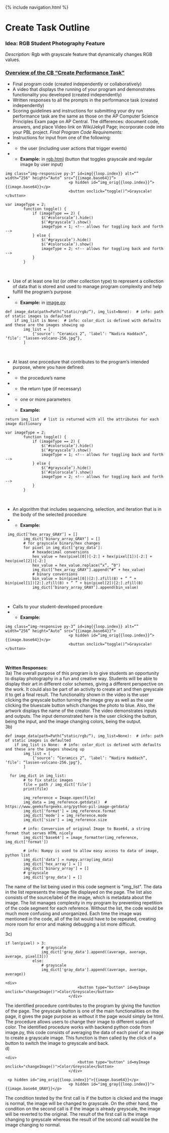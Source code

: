 {% include navigation.html %}
# Create Task Outline
### Idea: RGB Student Photography Feature
_Description:_ Rgb with grayscale feature that dynamically changes RGB values.
<br>
### [Overview of the CB “Create Performance Task”](https://apcentral.collegeboard.org/pdf/ap-csp-student-task-directions.pdf?course=ap-computer-science-principles)
- Final program code (created independently or collaboratively)
- A video that displays the running of your program and demonstrates functionality you developed (created independently)
- Written responses to all the prompts in the performance task (created independently)
- Scoring guidelines and instructions for submitting your dry run performance task are the same as those on the AP Computer Science Principles Exam page on AP Central.  The differences: document code, answers, and place Video link on Wiki/Jekyll Page; incorporate code into your PBL project.
_Final Program Code Requirements:_
- Instructions for input from one of the following:
- - the user (including user actions that trigger events)
- - **Example:** in [rgb.html](https://github.com/Tyler929/WalkieTalkies/blob/main/templates/rgb.html) (button that toggles grayscale and regular image by user input)
```
img class=“img-responsive py-3" id=img{{loop.index}} alt=“” width=“256" height=“Auto” src=“{{image.base64}}“>
                            <p hidden id=“img_orig{{loop.index}}“>{{image.base64}}</p>
                            <button onclick=“toggle()“>Grayscale!</button>
```
```
var imageType = 2;
        function toggle() {
            if (imageType == 2) {
                $(‘#colorscale’).hide()
                $(‘#grayscale’).show()
                imageType = 1; <!-- allows for toggling back and forth -->
            } else {
                $(‘#grayscale’).hide()
                $(‘#colorscale’).show()
                imageType = 2; <!-- allows for toggling back and forth -->
            }
        }
```
<br>

- Use of at least one list (or other collection type) to represent a collection of
data that is stored and used to manage program complexity and help fulfill
the program’s purpose
- - **Example:** in [image.py](https://github.com/Tyler929/WalkieTalkies/blob/main/image.py)
```
def image_data(path=Path(“static/rgb/“), img_list=None):  # info: path of static images is defaulted
    if img_list is None:  # info: color_dict is defined with defaults and these are the images showing up
        img_list = [
            {‘source’: “Ceramics 2”, ‘label’: “Nadira Haddach”, ‘file’: “lassen-volcano-256.jpg”},
        ]
```
<br>

- At least one procedure that contributes to the program’s intended purpose,
where you have defined:
- - the procedure’s name
- - the return type (if necessary)
- - one or more parameters
- - **Example:**
```
return img_list  # list is returned with all the attributes for each image dictionary
```
```
var imageType = 2;
        function toggle() {
            if (imageType == 2) {
                $(‘#colorscale’).hide()
                $(‘#grayscale’).show()
                imageType = 1; <!-- allows for toggling back and forth -->
            } else {
                $(‘#grayscale’).hide()
                $(‘#colorscale’).show()
                imageType = 2; <!-- allows for toggling back and forth -->
            }
        }
```
<br>

- An algorithm that includes sequencing, selection, and iteration that is in the
body of the selected procedure
- - **Example:**
```
 img_dict[‘hex_array_GRAY’] = []
        img_dict[‘binary_array_GRAY’] = []
        # for grayscale binary/hex changes
        for pixel in img_dict[‘gray_data’]:
            # hexadecimal conversions
            hex_value = hex(pixel[0])[-2:] + hex(pixel[1])[-2:] + hex(pixel[2])[-2:]
            hex_value = hex_value.replace(“x”, “0")
            img_dict[‘hex_array_GRAY’].append(“#” + hex_value)
            # binary conversions
            bin_value = bin(pixel[0])[2:].zfill(8) + ” ” + bin(pixel[1])[2:].zfill(8) + ” ” + bin(pixel[2])[2:].zfill(8)
            img_dict[‘binary_array_GRAY’].append(bin_value)
```
<br>

- Calls to your student-developed procedure
- - **Example:**
```
img class=“img-responsive py-3” id=img{{loop.index}} alt=“” width=“256” height=“Auto” src=“{{image.base64}}“>
                            <p hidden id=“img_orig{{loop.index}}“>{{image.base64}}</p>
                            <button onclick=“toggle()“>Grayscale!</button>
```
<br>

**Written Responses:**
<br>
3a) The overall purpose of this program is to give students an opportunity to display photography in a fun and creative way. Students will be able to display their art in different color schemes, giving a different perspective on the work. It could also be part of an activity to create art and then greyscale it to get a final result. The functionality shown in the video is the user clicking the greyscale button turning the image grey as well as the user clicking the bluescale button which changes the photo to blue. Also, the artwork displays the name of the creator. The video demonstrates inputs and outputs. The input demonstrated here is the user clicking the button, being the input, and the image changing colors, being the output. 
<br>
3b)
```
def image_data(path=Path(“static/rgb/“), img_list=None):  # info: path of static images is defaulted
    if img_list is None:  # info: color_dict is defined with defaults and these are the images showing up
        img_list = [
            {‘source’: “Ceramics 2”, ‘label’: “Nadira Haddach”, ‘file’: “lassen-volcano-256.jpg"},
        ]
```
```
  for img_dict in img_list:
        # to fix static images
        file = path / img_dict['file']
        print(file)

        img_reference = Image.open(file)
        img_data = img_reference.getdata()  # https://www.geeksforgeeks.org/python-pil-image-getdata/
        img_dict['format'] = img_reference.format
        img_dict['mode'] = img_reference.mode
        img_dict['size'] = img_reference.size

        # info: Conversion of original Image to Base64, a string format that serves HTML nicely
        img_dict['base64'] = image_formatter(img_reference, img_dict['format'])

        # info: Numpy is used to allow easy access to data of image, python list
        img_dict['data'] = numpy.array(img_data)
        img_dict['hex_array'] = []
        img_dict['binary_array'] = []
        # grayscale
        img_dict['gray_data'] = []
```
The name of the list being used in this code segment is "img_list". The data in the list represents the image file displayed on the page. The list also consists of the source/label of the image, which is metadata about the image. The list manages complexity in my program by preventing repetition of the code segment for each reference. Without the list, the code would be much more confusing and unorganized. Each time the image was mentioned in the code, all of the list would have to be repeated, creating more room for error and making debugging a lot more difficult. 
<br>

3c)
```
if len(pixel) > 3:
                # grayscale
                img_dict['gray_data'].append((average, average, average, pixel[3]))
            else:
                # grayscale
                img_dict['gray_data'].append((average, average, average))
```
```
<div>
                                <button type="button" id=myImage onclick="changeImage()">Color/Greyscale</button>
                            </div>
```
The identified procedure contributes to the program by giving the function of the page. The greyscale button is one of the main functionalities on the page, it gives the page purpose as without it the page would simply be html. The procedure allows users to change their image to different scales of color. The identified procedure works with backend python code from image.py, this code consists of averaging the data of each pixel of an image to create a grayscale image. This function is then called by the click of a button to switch the image to greyscale and back. 
<br>
d)
```
<div>
                                <button type="button" id=myImage onclick="changeImage()">Color/Greyscale</button>
                            </div>
```
```
 <p hidden id="img_orig{{loop.index}}">{{image.base64}}</p>
                            <p hidden id="img_gray{{loop.index}}">{{image.base64_GRAY}}</p>
```
The condition tested by the first call is if the button is clicked and the image is normal, the image will be changed to grayscale. On the other hand, the condition on the second call is if the image is already greyscale, the image will be reverted to the original. The result of the first call is the image changing to greyscale whereas the result of the second call would be the image changing to normal. 
